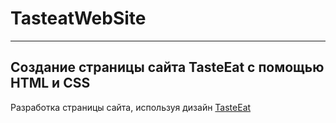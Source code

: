 # TasteatWebSite
---
## Создание страницы сайта TasteEat с помощью HTML и CSS

Разработка страницы сайта, используя дизайн [TasteEat](https://www.figma.com/file/9L1cYfpMAlYrc0evyBev0E/TasteEat?type=design&node-id=0-1&mode=design&t=xexmyM2lba6nttpy-0) 
